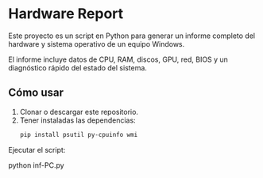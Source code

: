 # Hardware Report

Este proyecto es un script en Python para generar un informe completo del hardware y sistema operativo de un equipo Windows.

El informe incluye datos de CPU, RAM, discos, GPU, red, BIOS y un diagnóstico rápido del estado del sistema.

## Cómo usar

1. Clonar o descargar este repositorio.
2. Tener instaladas las dependencias:  
   ```bash
   pip install psutil py-cpuinfo wmi

Ejecutar el script:

python inf-PC.py
